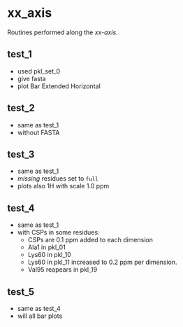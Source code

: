 # xx_axis

Routines performed along the _xx-axis_.

## test_1

- used pkl_set_0
- give fasta
- plot Bar Extended Horizontal

## test_2

- same as test_1
- without FASTA

## test_3

- same as test_1
- _missing_ residues set to `full`
- plots also 1H with scale 1.0 ppm

## test_4

- same as test_1
- with CSPs in some residues:
    - CSPs are 0.1 ppm added to each dimension
    - Ala1 in pkl_01
    - Lys60 in pkl_10
    - Lys60 in pkl_11 increased to 0.2 ppm per dimension.
    - Val95 reapears in pkl_19

## test_5

- same as test_4
- will all bar plots
